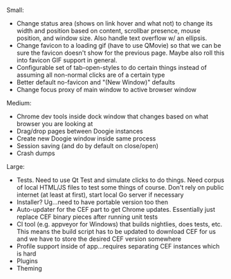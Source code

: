 
Small:

* Change status area (shows on link hover and what not) to change its width and position based on content, scrollbar
  presence, mouse position, and window size. Also handle text overflow w/ an ellipsis.
* Change favicon to a loading gif (have to use QMovie) so that we can be sure the favicon doesn't show for the previous
  page. Maybe also roll this into favicon GIF support in general.
* Configurable set of tab-open-styles to do certain things instead of assuming all non-normal clicks are of a certain
  type
* Better default no-favicon and "(New Window)" defaults
* Change focus proxy of main window to active browser window

Medium:

* Chrome dev tools inside dock window that changes based on what browser you are looking at
* Drag/drop pages between Doogie instances
* Create new Doogie window inside same process
* Session saving (and do by default on close/open)
* Crash dumps

Large:

* Tests. Need to use Qt Test and simulate clicks to do things. Need corpus of local HTML/JS files to test some things of
  course. Don't rely on public internet (at least at first), start local Go server if necessary
* Installer? Ug...need to have portable version too then
* Auto-updater for the CEF part to get Chrome updates. Essentially just replace CEF binary pieces after running unit
  tests
* CI tool (e.g. appveyor for Windows) that builds nightlies, does tests, etc. This means the build script has to be
  updated to download CEF for us and we have to store the desired CEF version somewhere
* Profile support inside of app...requires separating CEF instances which is hard
* Plugins
* Theming